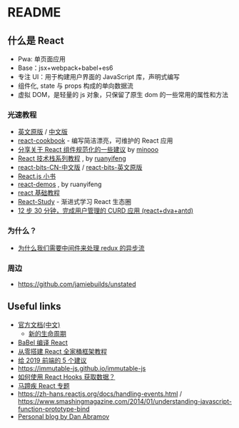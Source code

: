 # README

## 什么是 React

- Pwa: 单页面应用
- Base：jsx+webpack+babel+es6
- 专注 UI：用于构建用户界面的 JavaScript 库，声明式编写
- 组件化, state 与 props 构成的单向数据流
- 虚拟 DOM，是轻量的 js 对象，只保留了原生 dom 的一些常用的属性和方法

### 光速教程

- [英文原版](https://github.com/airbnb/javascript/tree/master/react) / [中文版](https://github.com/JasonBoy/javascript/tree/master/react)
- [react-cookbook](https://github.com/shimohq/react-cookbook) - 编写简洁漂亮，可维护的 React 应用
- [分享关于 React 组件规范化的一些建议](https://github.com/minooo/React-Study/issues/6) by [minooo](https://github.com/minooo)
- [React 技术栈系列教程](http://www.ruanyifeng.com/blog/2016/09/react-technology-stack.html) , by [ruanyifeng](https://github.com/ruanyf)
- [react-bits-CN-中文版](https://github.com/hateonion/react-bits-CN) / [react-bits-英文原版](https://github.com/vasanthk/react-bits)
- [React.js 小书](http://huziketang.mangojuice.top/books/react/)
- [react-demos](https://github.com/ruanyf/react-demos) , by ruanyifeng
- [react 基础教程](https://github.com/dk-lan/react)
- [React-Study](https://github.com/minooo/React-Study) - 渐进式学习 React 生态圈
- [12 步 30 分钟，完成用户管理的 CURD 应用 (react+dva+antd)](https://github.com/sorrycc/blog/issues/18)

### 为什么？

- [为什么我们需要中间件来处理 redux 的异步流](http://www.xiaojichao.com/post/why-do-we-need-middleware-for-async-flow-in-redux.html)

### 周边

- https://github.com/jamiebuilds/unstated

## Useful links

- [官方文档(中文)](https://doc.react-china.org/)
  - [新的生命周期](https://react.docschina.org/docs/react-component.html)
- [BaBel 编译 React](https://url.cn/5q6x24D)
- [从零搭建 React 全家桶框架教程](https://github.com/brickspert/blog/issues/1)
- [给 2019 前端的 5 个建议](https://github.com/camsong/blog/issues/11)
- https://immutable-js.github.io/immutable-js
- [如何使用 React Hooks 获取数据？](https://www.robinwieruch.de/react-hooks-fetch-data/)
- [马蹄疾 React 专题](https://github.com/veedrin/horseshoe/tree/master/react)
- https://zh-hans.reactjs.org/docs/handling-events.html / https://www.smashingmagazine.com/2014/01/understanding-javascript-function-prototype-bind
- [Personal blog by Dan Abramov](https://overreacted.io/zh-hans)
